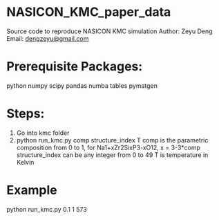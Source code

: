 # NASICON_KMC_paper_data
Source code to reproduce NASICON KMC simulation
Author: Zeyu Deng
Email: dengzeyu@gmail.com

# Prerequisite Packages:
python numpy scipy pandas numba tables pymatgen

# Steps:
1. Go into kmc folder
2. python run_kmc.py comp structure_index T 
comp is the parametric composition from 0 to 1, for Na1+xZr2SixP3-xO12, x = 3-3*comp
structure_index can be any integer from 0 to 49
T is temperature in Kelvin

# Example
python run_kmc.py 0.1 1 573
